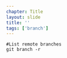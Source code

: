 ```yaml
---
chapter: Title
layout: slide
title: ''
tags: ['branch']
---
```


	#List remote branches
	git branch -r